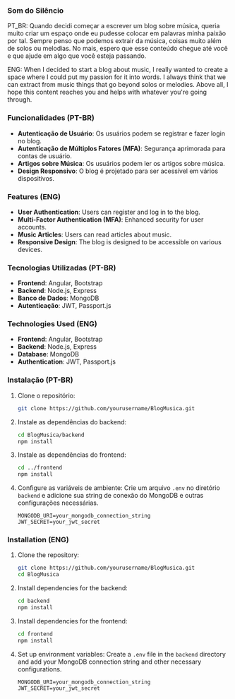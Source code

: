 ### Som do Silêncio

PT_BR: Quando decidi começar a escrever um blog sobre música, queria muito criar um espaço onde eu pudesse colocar em palavras minha paixão por tal. Sempre penso que podemos extrair da música, coisas muito além de solos ou melodias. No mais, espero que esse conteúdo chegue até você e que ajude em algo que você esteja passando.

ENG: When I decided to start a blog about music, I really wanted to create a space where I could put my passion for it into words. I always think that we can extract from music things that go beyond solos or melodies. Above all, I hope this content reaches you and helps with whatever you're going through.


### Funcionalidades (PT-BR)
- **Autenticação de Usuário**: Os usuários podem se registrar e fazer login no blog.
- **Autenticação de Múltiplos Fatores (MFA)**: Segurança aprimorada para contas de usuário.
- **Artigos sobre Música**: Os usuários podem ler os artigos sobre música.
- **Design Responsivo**: O blog é projetado para ser acessível em vários dispositivos.

### Features (ENG)

- **User Authentication**: Users can register and log in to the blog.
- **Multi-Factor Authentication (MFA)**: Enhanced security for user accounts.
- **Music Articles**: Users can read articles about music.
- **Responsive Design**: The blog is designed to be accessible on various devices.

### Tecnologias Utilizadas (PT-BR)
- **Frontend**: Angular, Bootstrap
- **Backend**: Node.js, Express
- **Banco de Dados**: MongoDB
- **Autenticação**: JWT, Passport.js

### Technologies Used (ENG)
- **Frontend**: Angular, Bootstrap
- **Backend**: Node.js, Express
- **Database**: MongoDB
- **Authentication**: JWT, Passport.js

### Instalação (PT-BR)
1. Clone o repositório:
   ```bash
   git clone https://github.com/yourusername/BlogMusica.git
   ```   
2. Instale as dependências do backend:
   ```bash
   cd BlogMusica/backend
   npm install
   ```
3. Instale as dependências do frontend:
   ```bash
   cd ../frontend
   npm install
   ```
4. Configure as variáveis de ambiente:
   Crie um arquivo `.env` no diretório `backend` e adicione sua string de conexão do MongoDB e outras configurações necessárias.
   ```env
   MONGODB_URI=your_mongodb_connection_string
   JWT_SECRET=your_jwt_secret
   ```


### Installation (ENG)

1. Clone the repository:
   ```bash
   git clone https://github.com/yourusername/BlogMusica.git
   cd BlogMusica
   ```
2. Install dependencies for the backend:
   ```bash
   cd backend
   npm install
   ```
3. Install dependencies for the frontend:
   ```bash
   cd frontend
   npm install
   ```

4. Set up environment variables:
   Create a `.env` file in the `backend` directory and add your MongoDB connection string and other necessary configurations.
   ```env
   MONGODB_URI=your_mongodb_connection_string
   JWT_SECRET=your_jwt_secret
   ```

